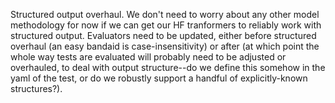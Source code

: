 Structured output overhaul. We don't need to worry about any other model methodology for now if we can get our HF tranformers to reliably work with structured output.
Evaluators need to be updated, either before structured overhaul (an easy bandaid is case-insensitivity) or after (at which point the whole way tests are evaluated will probably need to be adjusted or overhauled, to deal with output structure--do we define this somehow in the yaml of the test, or do we robustly support a handful of explicitly-known structures?).